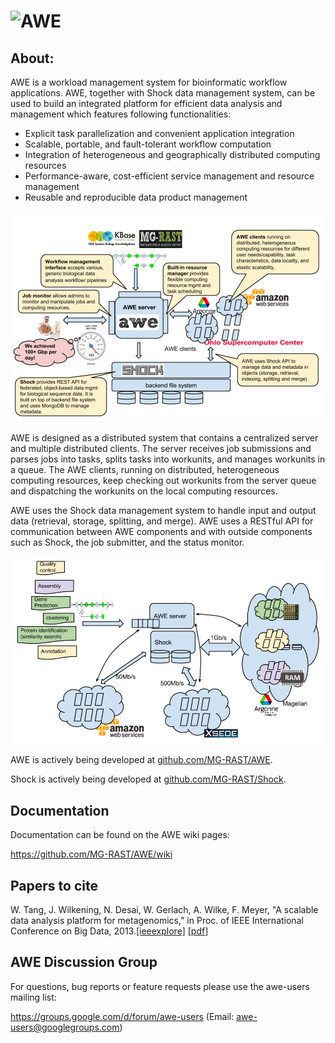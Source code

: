 ![AWE](https://raw.github.com/wtangiit/AWE/master/site/images/awe-lg.png)
=====

About:
------

AWE is a workload management system for bioinformatic workflow applications. AWE, together with Shock data management system, can be used to build an integrated platform for efficient data analysis and management which features following functionalities:

- Explicit task parallelization and convenient application integration
- Scalable, portable, and fault-tolerant workflow computation
- Integration of heterogeneous and geographically distributed computing resources
- Performance-aware, cost-efficient service management and resource management
- Reusable and reproducible data product management 

![awe-diagram](https://raw.githubusercontent.com/MG-RAST/AWE/master/site/images/awe-diagram.png)

AWE is designed as a distributed system that contains a centralized server and multiple distributed clients. The server receives job submissions and parses jobs into tasks, splits tasks into workunits, and manages workunits in a queue. The AWE clients, running on distributed, heterogeneous computing resources, keep checking out workunits from the server queue and dispatching the workunits on the local computing resources. 

AWE uses the Shock data management system to handle input and output data (retrieval, storage, splitting, and merge). AWE uses a RESTful API for communication between AWE components and with outside components such as Shock, the job submitter, and the status monitor.

![awe-diagram](https://raw.githubusercontent.com/MG-RAST/AWE/master/site/images/awe-multi-site.png)


AWE is actively being developed at [github.com/MG-RAST/AWE](http://github.com/MG-RAST/AWE).

Shock is actively being developed at [github.com/MG-RAST/Shock](http://github.com/MG-RAST/Shock).



Documentation
------
Documentation can be found on the AWE wiki pages:

https://github.com/MG-RAST/AWE/wiki



Papers to cite
------

W. Tang, J. Wilkening, N. Desai, W. Gerlach, A. Wilke, F. Meyer, "A scalable data analysis platform for metagenomics," in Proc. of IEEE International Conference on Big Data, 2013.[[ieeexplore]](http://ieeexplore.ieee.org/xpl/articleDetails.jsp?arnumber=6691723) [[pdf]](http://www.mcs.anl.gov/papers/P5012-0913_1.pdf)



AWE Discussion Group
------
For questions, bug reports or feature requests please use the awe-users mailing list:

https://groups.google.com/d/forum/awe-users (Email: awe-users@googlegroups.com) 



